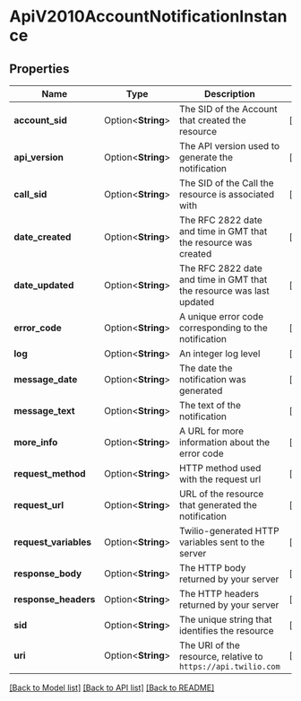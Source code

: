 # ApiV2010AccountNotificationInstance

## Properties

Name | Type | Description | Notes
------------ | ------------- | ------------- | -------------
**account_sid** | Option<**String**> | The SID of the Account that created the resource | [optional]
**api_version** | Option<**String**> | The API version used to generate the notification | [optional]
**call_sid** | Option<**String**> | The SID of the Call the resource is associated with | [optional]
**date_created** | Option<**String**> | The RFC 2822 date and time in GMT that the resource was created | [optional]
**date_updated** | Option<**String**> | The RFC 2822 date and time in GMT that the resource was last updated | [optional]
**error_code** | Option<**String**> | A unique error code corresponding to the notification | [optional]
**log** | Option<**String**> | An integer log level | [optional]
**message_date** | Option<**String**> | The date the notification was generated | [optional]
**message_text** | Option<**String**> | The text of the notification | [optional]
**more_info** | Option<**String**> | A URL for more information about the error code | [optional]
**request_method** | Option<**String**> | HTTP method used with the request url | [optional]
**request_url** | Option<**String**> | URL of the resource that generated the notification | [optional]
**request_variables** | Option<**String**> | Twilio-generated HTTP variables sent to the server | [optional]
**response_body** | Option<**String**> | The HTTP body returned by your server | [optional]
**response_headers** | Option<**String**> | The HTTP headers returned by your server | [optional]
**sid** | Option<**String**> | The unique string that identifies the resource | [optional]
**uri** | Option<**String**> | The URI of the resource, relative to `https://api.twilio.com` | [optional]

[[Back to Model list]](../README.md#documentation-for-models) [[Back to API list]](../README.md#documentation-for-api-endpoints) [[Back to README]](../README.md)



